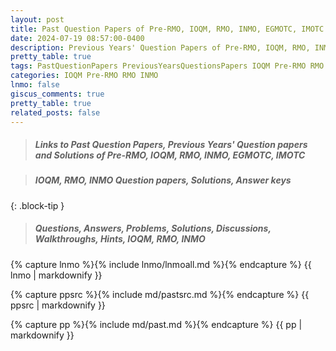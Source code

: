 ```yaml
---
layout: post
title: Past Question Papers of Pre-RMO, IOQM, RMO, INMO, EGMOTC, IMOTC
date: 2024-07-19 08:57:00-0400
description: Previous Years' Question Papers of Pre-RMO, IOQM, RMO, INMO, EGMOTC, IMOTC
pretty_table: true
tags: PastQuestionPapers PreviousYearsQuestionsPapers IOQM Pre-RMO RMO INMO EGMOTC IMOTC MathOlympiad MathematicsOlympiad
categories: IOQM Pre-RMO RMO INMO
lnmo: false
giscus_comments: true
pretty_table: true
related_posts: false
---
```


> ##### Links to Past Question Papers, Previous Years' Question papers and Solutions of Pre-RMO, IOQM, RMO, INMO, EGMOTC, IMOTC

> ##### IOQM, RMO, INMO Question papers, Solutions, Answer keys
{: .block-tip }

> ##### Questions, Answers, Problems, Solutions, Discussions, Walkthroughs, Hints, IOQM, RMO, INMO

{% capture lnmo %}{% include lnmo/lnmoall.md %}{% endcapture %}
{{ lnmo | markdownify }}

{% capture ppsrc %}{% include md/pastsrc.md %}{% endcapture %}
{{ ppsrc | markdownify }}

{% capture pp %}{% include md/past.md %}{% endcapture %}
{{ pp | markdownify }}
